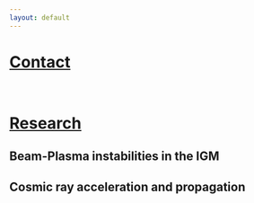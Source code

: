 ```yaml
---
layout: default
---
```

# [Contact](./index.html)
&nbsp;
&nbsp;
# [Research](./Research.html)


## Beam-Plasma instabilities in the IGM 



## Cosmic ray acceleration and propagation



